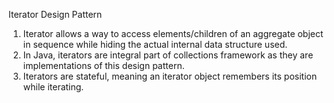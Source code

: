 Iterator Design Pattern

1. Iterator allows a way to access elements/children of an aggregate object in sequence while hiding the actual internal data structure used.
2. In Java, iterators are integral part of collections framework as they are implementations of this design pattern.
3. Iterators are stateful, meaning an iterator object remembers its position while iterating.
